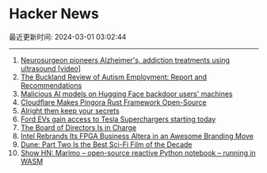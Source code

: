 # Hacker News

最近更新时间: 2024-03-01 03:02:44

--- 
1. [Neurosurgeon pioneers Alzheimer's, addiction treatments using ultrasound [video]](https://www.youtube.com/watch?v=7BGtVJ3lBdE) 
2. [The Buckland Review of Autism Employment: Report and Recommendations](https://www.gov.uk/government/publications/the-buckland-review-of-autism-employment-report-and-recommendations/the-buckland-review-of-autism-employment-report-and-recommendations) 
3. [Malicious AI models on Hugging Face backdoor users' machines](https://www.bleepingcomputer.com/news/security/malicious-ai-models-on-hugging-face-backdoor-users-machines/) 
4. [Cloudflare Makes Pingora Rust Framework Open-Source](https://www.phoronix.com/news/Cloudflare-Pingora-Open-Source) 
5. [Alright then keep your secrets](https://old.reddit.com/r/LocalLLaMA/comments/1b2wron/alright_then_keep_your_secrets/) 
6. [Ford EVs gain access to Tesla Superchargers starting today](https://arstechnica.com/cars/2024/02/ford-evs-gain-access-to-tesla-superchargers-starting-today/) 
7. [The Board of Directors Is in Charge](https://www.bloomberg.com/opinion/articles/2024-02-29/the-board-of-directors-is-in-charge) 
8. [Intel Rebrands Its FPGA Business Altera in an Awesome Branding Move](https://www.servethehome.com/intel-rebrands-its-fpga-business-altera-in-an-awesome-branding-move/) 
9. [Dune: Part Two Is the Best Sci-Fi Film of the Decade](https://www.esquire.com/entertainment/movies/a46885292/dune-part-two-review/) 
10. [Show HN: Marimo – open-source reactive Python notebook – running in WASM](https://marimo.app/l/c7h6pz) 
